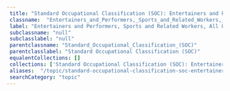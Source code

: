 ```yaml
--- 
 title: "Standard Occupational Classification (SOC): Entertainers and Performers, Sports and Related Workers, All Other" 
 classname:  "Entertainers_and_Performers,_Sports_and_Related_Workers,_All_Other" 
 label: "Entertainers and Performers, Sports and Related Workers, All Other" 
 subclassname: "null" 
 subclasslabel: "null" 
 parentclassname: "Standard_Occupational_Classification_(SOC)" 
 parentclasslabel: "Standard Occupational Classification (SOC)" 
 equalentCollections: [] 
 collections: ['Standard Occupational Classification (SOC): Entertainers and Performers, Sports and Related Workers, All Other']
 aliases:  "/topic/standard-occupational-classification-soc-entertainers-and-performers-sports-and-related-workers-all-other"  
 searchCategory: "topic" 
---
```

